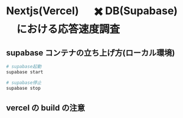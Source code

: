 # Nextjs(Vercel) 　 ✖️ DB(Supabase) 　における応答速度調査

## supabase コンテナの立ち上げ方(ローカル環境)

```bash
# supabase起動
supabase start

# supabase停止
supabase stop
```

## vercel の build の注意
